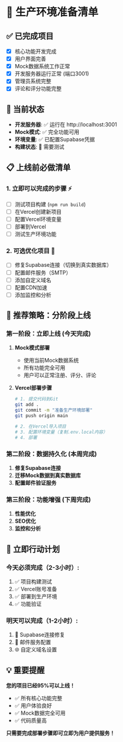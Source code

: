 # 🚀 生产环境准备清单

## ✅ 已完成项目
- [x] 核心功能开发完成
- [x] 用户界面完善
- [x] Mock数据系统工作正常
- [x] 开发服务器运行正常 (端口3001)
- [x] 管理员系统完整
- [x] 评论和评分功能完整

## 🔄 当前状态
- **开发服务器**: ✅ 运行在 http://localhost:3001
- **Mock模式**: ✅ 完全功能可用
- **环境变量**: ✅ 已配置Supabase凭据
- **构建状态**: 🔄 需要测试

## 📋 上线前必做清单

### 1. 立即可以完成的步骤 ⚡
- [ ] 测试项目构建 (`npm run build`)
- [ ] 在Vercel创建新项目
- [ ] 配置Vercel环境变量
- [ ] 部署到Vercel
- [ ] 测试生产环境功能

### 2. 可选优化项目 🎯
- [ ] 修复Supabase连接（切换到真实数据库）
- [ ] 配置邮件服务（SMTP）
- [ ] 添加自定义域名
- [ ] 配置CDN加速
- [ ] 添加监控和分析

## 🎯 推荐策略：分阶段上线

### 第一阶段：立即上线 (今天完成)
1. **Mock模式部署**
   - 使用当前Mock数据系统
   - 所有功能完全可用
   - 用户可以正常注册、评分、评论

2. **Vercel部署步骤**
   ```bash
   # 1. 提交代码到Git
   git add .
   git commit -m "准备生产环境部署"
   git push origin main
   
   # 2. 在Vercel导入项目
   # 3. 配置环境变量（复制.env.local内容）
   # 4. 部署
   ```

### 第二阶段：数据持久化 (本周完成)
1. **修复Supabase连接**
2. **迁移Mock数据到真实数据库**
3. **配置邮件验证服务**

### 第三阶段：功能增强 (下周完成)
1. **性能优化**
2. **SEO优化**
3. **监控和分析**

## 🚀 立即行动计划

### 今天必须完成（2-3小时）:
1. ✅ 项目构建测试
2. ✅ Vercel账号准备
3. ✅ 部署到生产环境
4. ✅ 功能验证

### 明天可以完成（1-2小时）:
1. 🔧 Supabase连接修复
2. 📧 邮件服务配置
3. 🌐 自定义域名设置

## 💡 重要提醒

**您的项目已经95%可以上线！**

- ✅ 所有核心功能完整
- ✅ 用户体验良好
- ✅ Mock数据完全可用
- ✅ 代码质量高

**只需要完成部署步骤即可立即为用户提供服务！**
